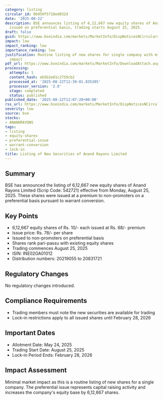 ```yaml
---
category: listing
circular_id: 0b950f5718ed032d
date: '2025-08-22'
description: BSE announces listing of 6,12,667 new equity shares of Anand Rayons Limited
  issued on preferential basis, trading starts August 25, 2025.
draft: false
guid: https://www.bseindia.com/markets/MarketInfo/DispNoticesNCirculars.aspx?Noticeid={593A7038-9B42-4E04-8CD9-89BB14374B05}&noticeno=20250822-25&dt=08/22/2025&icount=25&totcount=29&flag=0
impact: low
impact_ranking: low
importance_ranking: low
justification: Routine listing of new shares for single company with minimal market
  impact
pdf_url: https://www.bseindia.com/markets/MarketInfo/DownloadAttach.aspx?id=20250822-25&attachedId=
processing:
  attempts: 1
  content_hash: eb5b2e81c2759cb2
  processed_at: '2025-08-22T12:39:01.835205'
  processor_version: '2.0'
  stage: completed
  status: published
published_date: '2025-08-22T12:07:20+00:00'
rss_url: https://www.bseindia.com/markets/MarketInfo/DispNoticesNCirculars.aspx?Noticeid={593A7038-9B42-4E04-8CD9-89BB14374B05}&noticeno=20250822-25&dt=08/22/2025&icount=25&totcount=29&flag=0
severity: low
source: bse
stocks:
- ANANDRAYONS
tags:
- listing
- equity-shares
- preferential-issue
- warrant-conversion
- lock-in
title: Listing of New Securities of Anand Rayons Limited
---
```


## Summary

BSE has announced the listing of 6,12,667 new equity shares of Anand Rayons Limited (Scrip Code: 542721) effective from Monday, August 25, 2025. These shares were issued at a premium to non-promoters on a preferential basis pursuant to warrant conversion.

## Key Points

- 6,12,667 equity shares of Rs. 10/- each issued at Rs. 68/- premium
- Issue price: Rs. 78/- per share
- Issued to non-promoters on preferential basis
- Shares rank pari-passu with existing equity shares
- Trading commences August 25, 2025
- ISIN: INE02GA01012
- Distribution numbers: 20219055 to 20831721

## Regulatory Changes

No regulatory changes introduced.

## Compliance Requirements

- Trading members must note the new securities are available for trading
- Lock-in restrictions apply to all issued shares until February 28, 2026

## Important Dates

- Allotment Date: May 24, 2025
- Trading Start Date: August 25, 2025
- Lock-in Period Ends: February 28, 2026

## Impact Assessment

Minimal market impact as this is a routine listing of new shares for a single company. The preferential issue represents capital raising activity and increases the company's equity base by 6,12,667 shares.